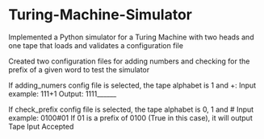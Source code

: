 # Turing-Machine-Simulator

Implemented a Python simulator for a Turing Machine with two heads and one
tape that loads and validates a configuration file

Created two configuration files for adding numbers and checking for the prefix of
a given word to test the simulator

If adding_numers config file is selected, the tape alphabet is 1 and +:
  Input example: 111+1
  Output: 1111______
 
If check_prefix config file is selected, the tape alphabet is 0, 1 and #
  Input example: 0100#01
  If 01 is a prefix of 0100 (True in this case), it will output Tape Iput Accepted

